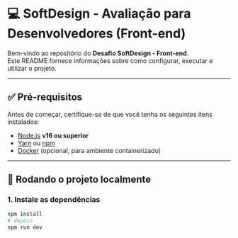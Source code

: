 # 💻 SoftDesign - Avaliação para Desenvolvedores (Front-end)

Bem-vindo ao repositório do **Desafio SoftDesign - Front-end**.  
Este README fornece informações sobre como configurar, executar e utilizar o projeto.

---

## ✅ Pré-requisitos

Antes de começar, certifique-se de que você tenha os seguintes itens instalados:

- [Node.js](https://nodejs.org/) **v16 ou superior**
- [Yarn](https://classic.yarnpkg.com/) ou [npm](https://www.npmjs.com/)
- [Docker](https://www.docker.com/) (opcional, para ambiente containerizado)

---

## 🚀 Rodando o projeto localmente

### 1. Instale as dependências

```bash
npm install
# depois
npm run dev
